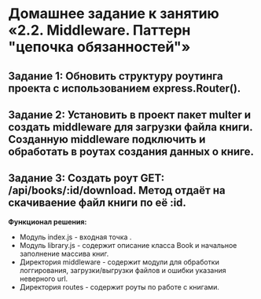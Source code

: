 # Домашнее задание к занятию «2.2. Middleware. Паттерн "цепочка обязанностей"»
## Задание 1: Обновить структуру роутинга проекта с использованием express.Router().
## Задание 2: Установить в проект пакет multer и создать middleware для загрузки файла книги. Созданную middleware подключить и обработать в роутах создания данных о книге.
## Задание 3: Создать роут GET: /api/books/:id/download. Метод отдаёт на скачиваение файл книги по её :id.

**Функционал решения:**
* Модуль index.js   - входная точка .
* Модуль library.js - содержит описание класса Book и начальное заполнение массива книг.
* Директория middleware - содержит модули для обработки логгирования, загрузки/выгрузки файлов и ошибки указания неверного url.
* Директория routes     - содержит роуты по работе с книгами.
